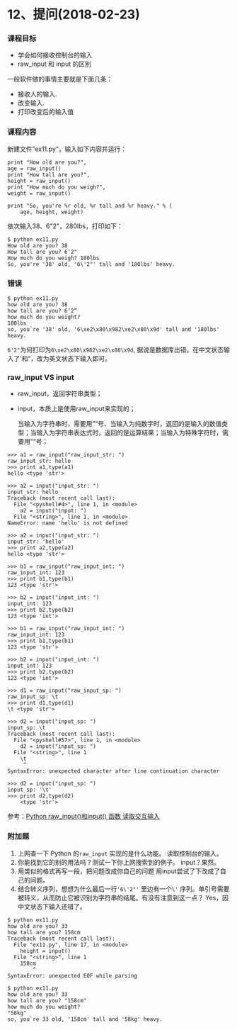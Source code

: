# 12、提问(2018-02-23)



### 课程目标

- 学会如何接收控制台的输入
- raw_input 和 input 的区别


一般软件做的事情主要就是下面几条：

- 接收人的输入.
- 改变输入.
- 打印改变后的输入值





### 课程内容

新建文件”ex11.py“，输入如下内容并运行：

```
print "How old are you?",
age = raw_input()
print "How tall are you?",
height = raw_input()
print "How much do you weigh?",
weight = raw_input()

print "So, you're %r old, %r tall and %r heavy." % (
    age, height, weight)
```

依次输入38、6"2"，280lbs，打印如下：

```
$ python ex11.py
How old are you? 38
How tall are you? 6'2"
How much do you weigh? 180lbs
So, you're '38' old, '6\'2"' tall and '180lbs' heavy.
```



### 错误

```
$ python ex11.py
how old are you? 38
how tall are you? 6‘2”
how much do you weight?
180lbs
so, you`re '38' old, '6\xe2\x80\x982\xe2\x80\x9d' tall and '180lbs' heavy.
```

`6'2"`为何打印为`6\xe2\x80\x982\xe2\x80\x9d`, 据说是数据库出错。在中文状态输入了'和“，改为英文状态下输入即可。



### raw_input  VS  input

- raw_input，返回字符串类型；

- input，本质上是使用raw_input来实现的；

  当输入为字符串时，需要用”“号、当输入为纯数字时，返回的是输入的数值类型；当输入为字符串表达式时，返回的是运算结果；当输入为特殊字符时，需要用”“号；

```
>>> a1 = raw_input("raw_input_str: ")  
raw_input_str: hello  
>>> print a1,type(a1)  
hello <type 'str'>  
  
>>> a2 = input("input_str: ")  
input_str: hello  
Traceback (most recent call last):  
  File "<pyshell#4>", line 1, in <module>  
    a2 = input("input: ")  
  File "<string>", line 1, in <module>  
NameError: name 'hello' is not defined  
  
>>> a2 = input("input_str: ")  
input_str: 'hello'  
>>> print a2,type(a2)  
hello <type 'str'>  
```

```
>>> b1 = raw_input("raw_input_int: ")  
raw_input_int: 123  
>>> print b1,type(b1)  
123 <type 'str'>  
  
>>> b2 = input("input_int: ")  
input_int: 123  
>>> print b2,type(b2)  
123 <type 'int'>  
```

```
>>> b1 = raw_input("raw_input_int: ")  
raw_input_int: 123  
>>> print b1,type(b1)  
123 <type 'str'>  
  
>>> b2 = input("input_int: ")  
input_int: 123  
>>> print b2,type(b2)  
123 <type 'int'>  
```

```
>>> d1 = raw_input("raw_input_sp: ")  
raw_input_sp: \t  
>>> print d1,type(d1)  
\t <type 'str'>  
  
>>> d2 = input("input_sp: ")  
input_sp: \t  
Traceback (most recent call last):  
  File "<pyshell#57>", line 1, in <module>  
    d2 = input("input_sp: ")  
  File "<string>", line 1  
    \t  
     ^  
SyntaxError: unexpected character after line continuation character  
  
>>> d2 = input("input_sp: ")  
input_sp: '\t'  
>>> print d2,type(d2)  
    <type 'str'>  
```



参考：[Python raw_input()和input() 函数 读取交互输入](http://blog.csdn.net/doiido/article/details/43575545)



### 附加题

1. 上网查一下 Python 的`raw_input` 实现的是什么功能。
   读取控制台的输入。
2. 你能找到它的别的用法吗？测试一下你上网搜索到的例子。
   input？果然。
3. 用类似的格式再写一段，把问题改成你自己的问题
   用input尝试了下改成了自己的问题。
4. 结合转义序列，想想为什么最后一行`'6\'2"'` 里边有一个`\'` 序列。单引号需要被转义，从而防止它被识别为字符串的结尾。有没有注意到这一点？
   Yes，因中文状态下输入还错了。

```
$ python ex11.py
how old are you? 33
how tall are you? 158cm
Traceback (most recent call last):
  File "ex11.py", line 17, in <module>
    height = input()
  File "<string>", line 1
    158cm
        ^
SyntaxError: unexpected EOF while parsing
```

```
$ python ex11.py
how old are you? 33
how tall are you? "158cm"   
how much do you weight?
"58kg"
so, you`re 33 old, '158cm' tall and '58kg' heavy.
```

